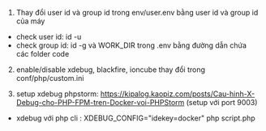 1. Thay đổi user id và group id trong env/user.env bằng user id và group id của máy 
- check user id: id -u
- check group id: id -g
và WORK_DIR trong .env bằng đường dẫn chứa các folder code

2. enable/disable xdebug, blackfire, ioncube thay đổi trong conf/php/custom.ini

3. setup xdebug phpstorm: https://kipalog.kaopiz.com/posts/Cau-hinh-X-Debug-cho-PHP-FPM-tren-Docker-voi-PHPStorm
(setup với port 9003)
- xdebug với php cli : XDEBUG_CONFIG="idekey=docker" php script.php
